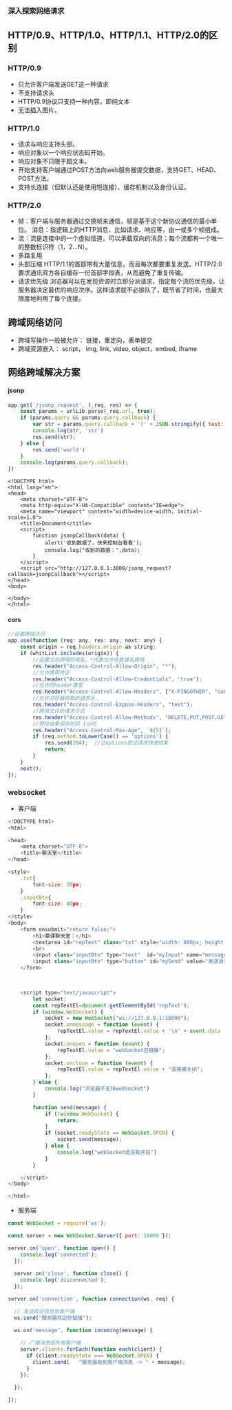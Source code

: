### 深入探索网络请求

## HTTP/0.9、HTTP/1.0、HTTP/1.1、HTTP/2.0的区别

### HTTP/0.9
- 只允许客户端发送GET这一种请求
- 不支持请求头
- HTTP/0.9协议只支持一种内容，即纯文本
- 无法插入图片。

### HTTP/1.0
- 请求与响应支持头部。
- 响应对象以一个响应状态码开始。
- 响应对象不只限于超文本。
- 开始支持客户端通过POST方法向web服务器提交数据，支持GET、HEAD、POST方法。
- 支持长连接（但默认还是使用短连接）、缓存机制以及身份认证。

### HTTP/2.0


- 帧：客户端与服务器通过交换帧来通信，帧是基于这个新协议通信的最小单位。
消息：指逻辑上的HTTP消息，比如请求、响应等，由一或多个帧组成。
- 流：流是连接中的一个虚拟信道，可以承载双向的消息；每个流都有一个唯一的整数标识符（1，2…N）。
- 多路复用
- 头部压缩
HTTP/1.1的首部带有大量信息，而且每次都要重复发送。HTTP/2.0要求通讯双方各自缓存一份首部字段表，从而避免了重复传输。
- 请求优先级
浏览器可以在发现资源时立即分派请求，指定每个流的优先级，让服务器决定最优的响应次序。这样请求就不必排队了，既节省了时间，也最大限度地利用了每个连接。

## 跨域网络访问
- 跨域写操作一般被允许： 链接，重定向，表单提交
- 跨域资源嵌入： script， img, link, video, object，embed,  iframe

## 网络跨域解决方案
#### jsonp
```js
app.get('/jsonp_request', (_req, res) => {
    const params = urlLib.parse(_req.url, true);
    if (params.query && params.query.callback) {
        var str = params.query.callback + '(' + JSON.stringify({ test: "服务端数据" }) + ')';
        console.log(str, 'str')
        res.send(str);
    } else {
        res.send('world')
    }
    console.log(params.query.callback);
})
```
```
<!DOCTYPE html>
<html lang="en">
<head>
    <meta charset="UTF-8">
    <meta http-equiv="X-UA-Compatible" content="IE=edge">
    <meta name="viewport" content="width=device-width, initial-scale=1.0">
    <title>Document</title>
    <script>
        function jsonpCallback(data) {
            alert('收到数据了，快来控制台看看');
            console.log("收到的数据：",data);
        }
    </script>
    <script src="http://127.0.0.1:3000/jsonp_request?callback=jsonpCallback"></script>
</head>
<body>
    
</body>
</html>
```
#### cors
```js
//设置跨域访问
app.use(function (req: any, res: any, next: any) {
    const origin = req.headers.origin as string;
    if (whitList.includes(origin)) {
        //设置允许跨域的域名，*代表允许任意域名跨域
        res.header("Access-Control-Allow-Origin", "*");
        //允许携带凭证
        res.header("Access-Control-Allow-Credentials", 'true');
        //允许的header类型
        res.header("Access-Control-Allow-Headers", ["X-PINGOTHER", "content-type", "Origin", "Accept"]);
        //允许浏览器获取的请求头
        res.header("Access-Control-Expose-Headers", "test");
        //跨域允许的请求方式 
        res.header("Access-Control-Allow-Methods", "DELETE,PUT,POST,GET,OPTIONS");
        //预检结果保存时间 1小时
        res.header("Access-Control-Max-Age", `${5}`);
        if (req.method.toLowerCase() == 'options') {
            res.send(204);  //让options尝试请求快速结束
            return;
        }
    }
    next();
});

```

### websocket
- 客户端
```js
<!DOCTYPE html>
<html>

<head>
	<meta charset="UTF-8">
	<title>聊天室</title>
</head>

<style>
    .txt{
        font-size: 30px;
    }
    .inputBtn{
        font-size: 40px;
    }
</style>
<body>
	<form onsubmit="return false;">
		<h1>慕课聊天室：</h1>
		<textarea id="repText" class="txt" style="width: 800px; height: 600px;"></textarea>
		<br>
		<input class="inputBtn" type="text"  id="myInput" name="message" style="width: 300px" value="Hello world">
		<input class="inputBtn" type="button" id="mySend" value="发送消息" onclick="send(this.form.message.value)">
	</form>
	


    <script type="text/javascript">
		let socket;
        const repTextEl=document.getElementById('repText');
		if (window.WebSocket) {
			socket = new WebSocket("ws://127.0.0.1:18000");
			socket.onmessage = function (event) {
				repTextEl.value = repTextEl.value + '\n' + event.data
			};
			socket.onopen = function (event) {
				repTextEl.value = "webSocket已链接";
			};
			socket.onclose = function (event) {
				repTextEl.value = repTextEl.value + "连接被关闭";
			};
		} else {
			console.log("浏览器不支持webSocket")
		}

		function send(message) {
			if (!window.WebSocket) {
				return;
			}
			if (socket.readyState == WebSocket.OPEN) {
				socket.send(message);
			} else {
				console.log("webSocket还没有开启")
			}
		}

	</script>
</body>

</html>
```
- 服务端
```js
const WebSocket = require('ws');

const server = new WebSocket.Server({ port: 18000 });

server.on('open', function open() {
    console.log('connected');
  });
  
  server.on('close', function close() {
    console.log('disconnected');
  });

server.on('connection', function connection(ws, req) {

  // 发送欢迎信息给客户端
  ws.send("服务器欢迎你链接");

  ws.on('message', function incoming(message) {
    
    // 广播消息给所有客户端
    server.clients.forEach(function each(client) {
      if (client.readyState === WebSocket.OPEN) {
        client.send(   "服务器收到客户端消息 -> " + message);
      }
    });

  });

});

```

